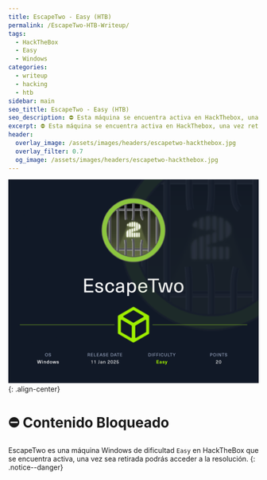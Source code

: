 ```yaml
---
title: EscapeTwo - Easy (HTB)
permalink: /EscapeTwo-HTB-Writeup/
tags:
  - HackTheBox
  - Easy
  - Windows
categories:
  - writeup
  - hacking
  - htb
sidebar: main
seo_tittle: EscapeTwo - Easy (HTB)
seo_description: ⛔ Esta máquina se encuentra activa en HackThebox, una vez retirada, este post será desbloqueado y podrás ver la resolución. Si buscas pistas, puedes solicitar ayuda a la comunidad de HackTheBox en discord o enviarme un mensaje a mis redes. ⛔
excerpt: ⛔ Esta máquina se encuentra activa en HackThebox, una vez retirada, este post será desbloqueado y podrás ver la resolución. Si buscas pistas, puedes solicitar ayuda a la comunidad de HackTheBox en discord o enviarme un mensaje a mis redes. ⛔
header:
  overlay_image: /assets/images/headers/escapetwo-hackthebox.jpg
  overlay_filter: 0.7
  og_image: /assets/images/headers/escapetwo-hackthebox.jpg
---
```



![image-center](/assets/images/posts/escapetwo-hackthebox.png)
{: .align-center}
<br>
# ⛔ Contenido Bloqueado

EscapeTwo es una máquina Windows de dificultad `Easy` en HackTheBox que se encuentra activa, una vez sea retirada podrás acceder a la resolución. 
{: .notice--danger}
<br>


